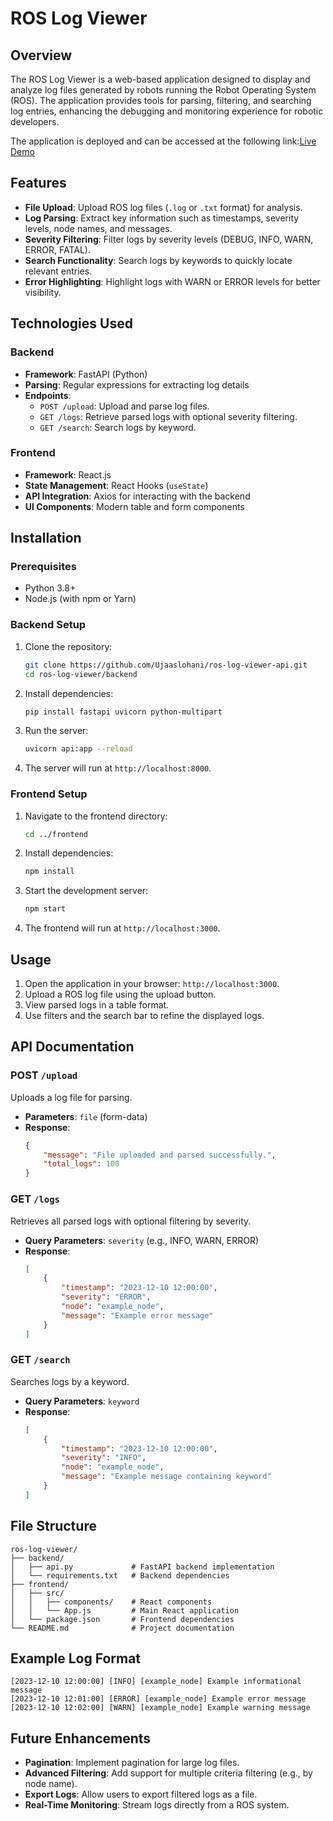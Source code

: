 # ROS Log Viewer

## Overview
The ROS Log Viewer is a web-based application designed to display and analyze log files generated by robots running the Robot Operating System (ROS). The application provides tools for parsing, filtering, and searching log entries, enhancing the debugging and monitoring experience for robotic developers.

The application is deployed and can be accessed at the following link:[Live Demo](https://ros-log-viewer.netlify.app/)

## Features
- **File Upload**: Upload ROS log files (`.log` or `.txt` format) for analysis.
- **Log Parsing**: Extract key information such as timestamps, severity levels, node names, and messages.
- **Severity Filtering**: Filter logs by severity levels (DEBUG, INFO, WARN, ERROR, FATAL).
- **Search Functionality**: Search logs by keywords to quickly locate relevant entries.
- **Error Highlighting**: Highlight logs with WARN or ERROR levels for better visibility.

## Technologies Used
### Backend
- **Framework**: FastAPI (Python)
- **Parsing**: Regular expressions for extracting log details
- **Endpoints**:
  - `POST /upload`: Upload and parse log files.
  - `GET /logs`: Retrieve parsed logs with optional severity filtering.
  - `GET /search`: Search logs by keyword.

### Frontend
- **Framework**: React.js
- **State Management**: React Hooks (`useState`)
- **API Integration**: Axios for interacting with the backend
- **UI Components**: Modern table and form components

## Installation

### Prerequisites
- Python 3.8+
- Node.js (with npm or Yarn)

### Backend Setup
1. Clone the repository:
   ```bash
   git clone https://github.com/Ujaaslohani/ros-log-viewer-api.git
   cd ros-log-viewer/backend
   ```
2. Install dependencies:
   ```bash
   pip install fastapi uvicorn python-multipart
   ```
3. Run the server:
   ```bash
   uvicorn api:app --reload
   ```
4. The server will run at `http://localhost:8000`.

### Frontend Setup
1. Navigate to the frontend directory:
   ```bash
   cd ../frontend
   ```
2. Install dependencies:
   ```bash
   npm install
   ```
3. Start the development server:
   ```bash
   npm start
   ```
4. The frontend will run at `http://localhost:3000`.

## Usage
1. Open the application in your browser: `http://localhost:3000`.
2. Upload a ROS log file using the upload button.
3. View parsed logs in a table format.
4. Use filters and the search bar to refine the displayed logs.

## API Documentation
### POST `/upload`
Uploads a log file for parsing.
- **Parameters**: `file` (form-data)
- **Response**:
  ```json
  {
      "message": "File uploaded and parsed successfully.",
      "total_logs": 100
  }
  ```

### GET `/logs`
Retrieves all parsed logs with optional filtering by severity.
- **Query Parameters**: `severity` (e.g., INFO, WARN, ERROR)
- **Response**:
  ```json
  [
      {
          "timestamp": "2023-12-10 12:00:00",
          "severity": "ERROR",
          "node": "example_node",
          "message": "Example error message"
      }
  ]
  ```

### GET `/search`
Searches logs by a keyword.
- **Query Parameters**: `keyword`
- **Response**:
  ```json
  [
      {
          "timestamp": "2023-12-10 12:00:00",
          "severity": "INFO",
          "node": "example_node",
          "message": "Example message containing keyword"
      }
  ]
  ```

## File Structure
```
ros-log-viewer/
├── backend/
│   ├── api.py             # FastAPI backend implementation
│   └── requirements.txt   # Backend dependencies
├── frontend/
│   ├── src/
│   │   ├── components/    # React components
│   │   └── App.js         # Main React application
│   └── package.json       # Frontend dependencies
└── README.md              # Project documentation
```

## Example Log Format
```
[2023-12-10 12:00:00] [INFO] [example_node] Example informational message
[2023-12-10 12:01:00] [ERROR] [example_node] Example error message
[2023-12-10 12:02:00] [WARN] [example_node] Example warning message
```

## Future Enhancements
- **Pagination**: Implement pagination for large log files.
- **Advanced Filtering**: Add support for multiple criteria filtering (e.g., by node name).
- **Export Logs**: Allow users to export filtered logs as a file.
- **Real-Time Monitoring**: Stream logs directly from a ROS system.



